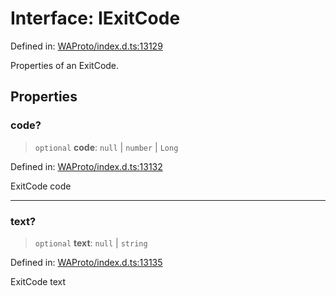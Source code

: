# Interface: IExitCode

Defined in: [WAProto/index.d.ts:13129](https://github.com/Fokusdotid/Baileys/blob/e5a24e138f3b69cf124e0406999e537d5c9a6c18/WAProto/index.d.ts#L13129)

Properties of an ExitCode.

## Properties

### code?

> `optional` **code**: `null` \| `number` \| `Long`

Defined in: [WAProto/index.d.ts:13132](https://github.com/Fokusdotid/Baileys/blob/e5a24e138f3b69cf124e0406999e537d5c9a6c18/WAProto/index.d.ts#L13132)

ExitCode code

***

### text?

> `optional` **text**: `null` \| `string`

Defined in: [WAProto/index.d.ts:13135](https://github.com/Fokusdotid/Baileys/blob/e5a24e138f3b69cf124e0406999e537d5c9a6c18/WAProto/index.d.ts#L13135)

ExitCode text
